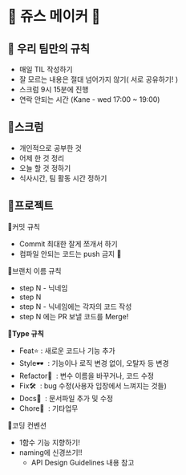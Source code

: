 # 🥤 쥬스 메이커 🥤

## 🥤 우리 팀만의 규칙

- 매일 TIL 작성하기
- 잘 모르는 내용은 절대 넘어가지 않기( 서로 공유하기! )
- 스크럼 9시 15분에 진행
- 연락 안되는 시간
(Kane - wed 17:00 ~ 19:00)

## 🥤스크럼

- 개인적으로 공부한 것
- 어제 한 것 정리
- 오늘 할 것 정하기
- 식사시간, 팀 활동 시간 정하기

## 🥤프로젝트

🥤커밋 규칙

- Commit 최대한 잘게 쪼개서 하기
- 컴파일 안되는 코드는 push 금지 🚫

🥤브랜치 이름 규칙

- step N - 닉네임
- step N
- step N - 닉네임에는 각자의 코드 작성
- step N 에는 PR 보낼 코드를 Merge!

🥤**Type 규칙**

- Feat⭐️ : 새로운 코드나 기능 추가
- Style🕶  : 기능이나 로직 변경 없이, 오탈자 등 변경
- Refactor📄  : 변수 이름을 바꾸거나, 코드 수정
- Fix🛠  : bug 수정(사용자 입장에서 느껴지는 것들)
- Docs📖  : 문서파일 추가 및 수정
- Chore🧹  : 기타업무

🥤코딩 컨벤션

- 1함수 기능 지향하기!
- naming에 신경쓰기!!
    - API Design Guidelines 내용 참고
